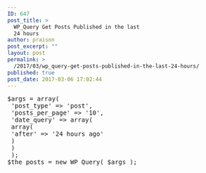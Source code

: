 ```yaml
---
ID: 647
post_title: >
  WP_Query Get Posts Published in the last
  24 hours
author: praison
post_excerpt: ""
layout: post
permalink: >
  /2017/03/wp_query-get-posts-published-in-the-last-24-hours/
published: true
post_date: 2017-03-06 17:02:44
---
```

<pre>$args = array(
 'post_type' =&gt; 'post',
 'posts_per_page' =&gt; '10',
 'date_query' =&gt; array(
 array(
 'after' =&gt; '24 hours ago'
 )
 )
 );
$the_posts = new WP_Query( $args );
</pre>
